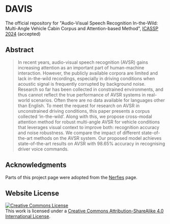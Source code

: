 # DAVIS

The official repository for "Audio-Visual Speech Recognition In-the-Wild: Multi-Angle Vehicle Cabin Corpus and Attention-based Method", [ICASSP 2024](https://2024.ieeeicassp.org/) (accepted)

## Abstract
> In recent years, audio-visual speech recognition (AVSR) gains increasing attention as an important part of human-machine interaction. However, the publicly available corpora are limited and lack in-the-wild recordings, especially in driving conditions when acoustic signal is frequently corrupted by background noise. Research so far has been collected in constrained environments, and thus cannot reflect the true performance of AVSR systems in real-world scenarios. Often there are no data available for languages other than English. To meet the request for research on AVSR in unconstrained driving conditions, this paper presents a corpus collected ‘in-the-wild’. Along with this, we propose cross-modal attention method for robust multi-angle AVSR for vehicle conditions that leverages visual context to improve both: recognition accuracy and noise robustness. We compare the impact of different state-of-the-art methods on the AVSR system. Our proposed model achieves state-of-the-art results on AVSR with 98.65% accuracy in recognising driver voice commands.

## Acknowledgments

Parts of this project page were adopted from the [Nerfies](https://nerfies.github.io/) page.

## Website License

<a rel="license" href="http://creativecommons.org/licenses/by-sa/4.0/"><img alt="Creative Commons License" style="border-width:0" src="https://i.creativecommons.org/l/by-sa/4.0/88x31.png" /></a><br />This work is licensed under a <a rel="license" href="http://creativecommons.org/licenses/by-sa/4.0/">Creative Commons Attribution-ShareAlike 4.0 International License</a>.
